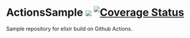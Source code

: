 # ActionsSample ![](https://github.com/mijailr/actions_sample/workflows/build/badge.svg) [![Coverage Status](https://coveralls.io/repos/github/mijailr/actions_sample/badge.svg?branch=master)](https://coveralls.io/github/mijailr/actions_sample?branch=master)

Sample repository for elixir build on Github Actions.
